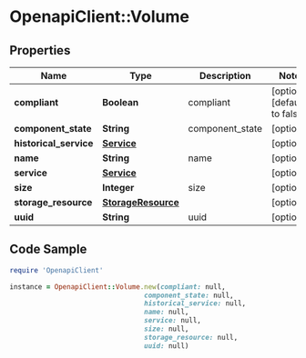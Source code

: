# OpenapiClient::Volume

## Properties

Name | Type | Description | Notes
------------ | ------------- | ------------- | -------------
**compliant** | **Boolean** | compliant | [optional] [default to false]
**component_state** | **String** | component_state | [optional] 
**historical_service** | [**Service**](Service.md) |  | [optional] 
**name** | **String** | name | [optional] 
**service** | [**Service**](Service.md) |  | [optional] 
**size** | **Integer** | size | [optional] 
**storage_resource** | [**StorageResource**](StorageResource.md) |  | [optional] 
**uuid** | **String** | uuid | [optional] 

## Code Sample

```ruby
require 'OpenapiClient'

instance = OpenapiClient::Volume.new(compliant: null,
                                 component_state: null,
                                 historical_service: null,
                                 name: null,
                                 service: null,
                                 size: null,
                                 storage_resource: null,
                                 uuid: null)
```


